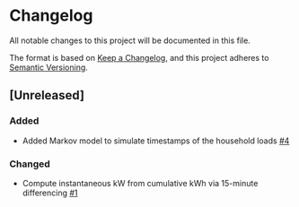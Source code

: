 # Changelog
All notable changes to this project will be documented in this file.

The format is based on [Keep a Changelog](https://keepachangelog.com/en/1.0.0/),
and this project adheres to [Semantic Versioning](https://semver.org/spec/v2.0.0.html).

## [Unreleased]

### Added
- Added Markov model to simulate timestamps of the household loads [#4](https://github.com/ie3-institute/simonaMarkovLoad/issues/4)

### Changed
- Compute instantaneous kW from cumulative kWh via 15-minute differencing [#1](https://github.com/ie3-institute/simonaMarkovLoad/issues/1)